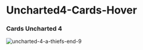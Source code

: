 # Uncharted4-Cards-Hover
  
### Cards Uncharted 4

![uncharted-4-a-thiefs-end-9](https://user-images.githubusercontent.com/56477695/146839020-f62bc54c-572a-4c79-b66b-7a5cb7ba7d12.jpg)
